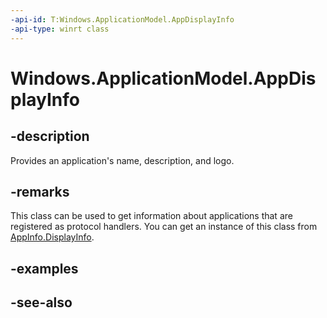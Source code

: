 ```yaml
---
-api-id: T:Windows.ApplicationModel.AppDisplayInfo
-api-type: winrt class
---
```


<!-- Class syntax.
public class AppDisplayInfo : Windows.ApplicationModel.IAppDisplayInfo
-->

# Windows.ApplicationModel.AppDisplayInfo

## -description
Provides an application's name, description, and logo.

## -remarks
This class can be used to get information about applications that are registered as protocol handlers. You can get an instance of this class from [AppInfo.DisplayInfo](appinfo_displayinfo.md).

## -examples

## -see-also
